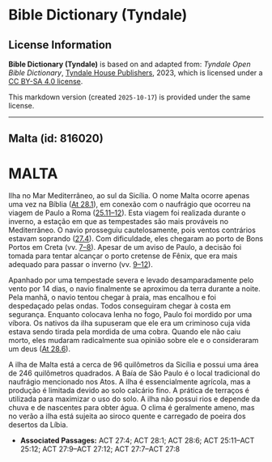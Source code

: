 # Bible Dictionary (Tyndale)

## License Information

**Bible Dictionary (Tyndale)** is based on and adapted from: _Tyndale Open Bible Dictionary_, [Tyndale House Publishers](https://tyndaleopenresources.com/), 2023, which is licensed under a [CC BY-SA 4.0 license](https://creativecommons.org/licenses/by-sa/4.0/legalcode.en).

This markdown version (created `2025-10-17`) is provided under the same license.



--------------------------------

## Malta (id: 816020)

MALTA
=====

Ilha no Mar Mediterrâneo, ao sul da Sicília. O nome Malta ocorre apenas uma vez na Bíblia ([At 28\.1](https://ref.ly/Acts28:1)), em conexão com o naufrágio que ocorreu na viagem de Paulo a Roma ([25\.11–12](https://ref.ly/Acts25:11-Acts25:12)). Esta viagem foi realizada durante o inverno, a estação em que as tempestades são mais prováveis no Mediterrâneo. O navio prosseguiu cautelosamente, pois ventos contrários estavam soprando ([27\.4](https://ref.ly/Acts27:4)). Com dificuldade, eles chegaram ao porto de Bons Portos em Creta (vv. [7–8](https://ref.ly/Acts27:7-Acts27:8)). Apesar de um aviso de Paulo, a decisão foi tomada para tentar alcançar o porto cretense de Fênix, que era mais adequado para passar o inverno (vv. [9–12](https://ref.ly/Acts27:9-Acts27:12)).

Apanhado por uma tempestade severa e levado desamparadamente pelo vento por 14 dias, o navio finalmente se aproximou da terra durante a noite. Pela manhã, o navio tentou chegar à praia, mas encalhou e foi despedaçado pelas ondas. Todos conseguiram chegar à costa em segurança. Enquanto colocava lenha no fogo, Paulo foi mordido por uma víbora. Os nativos da ilha supuseram que ele era um criminoso cuja vida estava sendo tirada pela mordida de uma cobra. Quando ele não caiu morto, eles mudaram radicalmente sua opinião sobre ele e o consideraram um deus ([At 28\.6](https://ref.ly/Acts28:6)).

A ilha de Malta está a cerca de 96 quilômetros da Sicília e possui uma área de 246 quilômetros quadrados. A Baía de São Paulo é o local tradicional do naufrágio mencionado nos Atos. A ilha é essencialmente agrícola, mas a produção é limitada devido ao solo calcário fino. A prática de terraços é utilizada para maximizar o uso do solo. A ilha não possui rios e depende da chuva e de nascentes para obter água. O clima é geralmente ameno, mas no verão a ilha está sujeita ao siroco quente e carregado de poeira dos desertos da Líbia.

* **Associated Passages:** ACT 27:4; ACT 28:1; ACT 28:6; ACT 25:11–ACT 25:12; ACT 27:9–ACT 27:12; ACT 27:7–ACT 27:8

